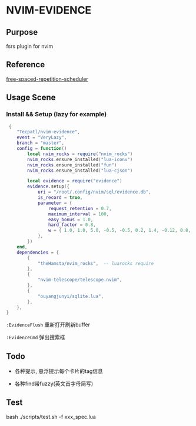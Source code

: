 # NVIM-EVIDENCE

## Purpose

fsrs plugin for nvim

## Reference

[free-spaced-repetition-scheduler](https://github.com/open-spaced-repetition/free-spaced-repetition-scheduler)

## Usage Scene

### Install && Setup (lazy for example)

```lua
 {
	"Tecpatl/nvim-evidence",
	event = "VeryLazy",
	branch = "master",
	config = function()
		local nvim_rocks = require("nvim_rocks")
		nvim_rocks.ensure_installed("lua-iconv")
		nvim_rocks.ensure_installed("fun")
		nvim_rocks.ensure_installed("lua-cjson")

		local evidence = require("evidence")
		evidence.setup({
            uri = "/root/.config/nvim/sql/evidence.db",
            is_record = true,
            parameter = {
                request_retention = 0.7,
                maximum_interval = 100,
                easy_bonus = 1.0,
                hard_factor = 0.8,
                w = { 1.0, 1.0, 5.0, -0.5, -0.5, 0.2, 1.4, -0.12, 0.8, 2.0, -0.2, 0.2, 1.0 },
            },
        })
	end,
	dependencies = {
		{
			"theHamsta/nvim_rocks",  -- luarocks require
		},
		{
			"nvim-telescope/telescope.nvim",
		},
		{
			"ouyangjunyi/sqlite.lua",
		},
	},
}
```

`:EvidenceFlush` 重新打开刷新buffer

`:EvidenceCmd` 弹出搜索框

## Todo

- 各种提示, 悬浮提示每个卡片的tag信息

- 各种find带fuzzy(英文首字母简写)

## Test

bash ./scripts/test.sh -f xxx_spec.lua
